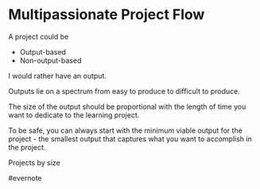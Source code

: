# Multipassionate Project Flow

A project could be

- Output-based
- Non-output-based

I would rather have an output.

Outputs lie on a spectrum from easy to produce to difficult to produce.

The size of the output should be proportional with the length of time you want to dedicate to the learning project.

To be safe, you can always start with the minimum viable output for the project - the smallest output that captures what you want to accomplish in the project.

Projects by size

\#evernote

